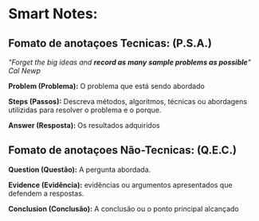 # Smart Notes:

## Fomato de anotaçoes **Tecnicas**: (P.S.A.)

*"Forget the big ideas and **record as many sample problems as possible**"*
*Cal Newp*

**Problem (Problema):** O problema que está sendo abordado

**Steps (Passos):** Descreva métodos, algoritmos, técnicas ou abordagens utilizidas para resolver o problema e o porque.

**Answer (Resposta):** Os resultados adquiridos

## Fomato de anotaçoes **Não-Tecnicas**: (Q.E.C.)

**Question (Questão):** A pergunta abordada.

**Evidence (Evidência):** evidências ou argumentos apresentados que defendem a respostas.

**Conclusion (Conclusão):** A conclusão ou o ponto principal alcançado
